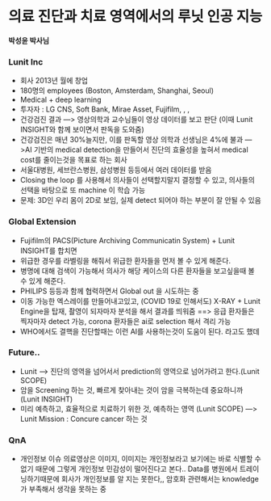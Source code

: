 # 의료 진단과 치료 영역에서의 루닛 인공 지능

**박성윤 박사님**

### Lunit Inc

- 회사 2013년 월에 창업
- 180명의 employees (Boston, Amsterdam, Shanghai, Seoul)
- Medical + deep learning
- 투자자 : LG CNS, Soft Bank, Mirae Asset, Fujifilm, , ,
- 건강검진 결과 —> 영상의학과 교수님들이 영상 데이터를 보고 판단 (이때 Lunit INSIGHT와 함께 보이면서 판독을 도와줌)
- 건강검진은 매년 30%늘지만, 이를 판독할 영상 의학과 선생님은 4%에 불과
  —>AI 기반의 medical detection을 만들어서 진단의 효율성을 높혀서 medical cost를 줄이는것을 목표로 하는 회사
- 서울대병원, 세브란스병원, 삼성병원 등등에서 여러 데이터를 받음
- Closing the loop 를 사용해서 의사들이 선택할지말지 결정할 수 있고, 의사들의 선택을 바탕으로 또 machine 이 학습 가능
- 문제: 3D인 우리 몸이 2D로 보임, 실제 detect 되어야 하는 부분이 잘 안될 수 있음

### **Global Extension**

- Fujifilm의 PACS(Picture Archiving Communicatin System) + Lunit INSIGHT를 합치면
- 위급한 경우를 라벨링을 해줘서 위급한 환자들을 먼저 볼 수 있게 해준다.
- 병명에 대해 검색이 가능해서 의사가 해당 케이스의 다른 환자들을 보고싶을때 볼 수 있게 해준다.
- PHILIPS 등등과 함께 협력하면서 Global out 을 시도하는 중
- 이동 가능한 엑스레이를 만들어내고있고, (COVID 19로 인해서도)
  X-RAY + Lunit Engine을 탑재, 촬영이 되자마자 분석을 해서 결과를 띄워줌 ==> 응급 환자들은 찍자마자 detect 가능, corona 환자들은 ai로 selection 해서 격리 가능
- WHO에서도 결핵을 진단할때는 이런 AI를 사용하는것이 도움이 된다. 라고도 했데

### Future..

- Lunit —> 진단의 영역을 넘어서서 prediction의 영역으로 넘어가려고 한다.(Lunit SCOPE)
- 암을 Screening 하는 것, 빠르게 찾아내는 것이 암을 극복하는데 중요하니까 (Lunit INSIGHT)
- 미리 예측하고, 효율적으로 치료하기 위한 것, 예측하는 영역 (Lunit SCOPE)
  —> Lunit Mission : Concure cancer 하는 것

### QnA

- 개인정보 이슈
  의료영상은 이미지, 이미지는 개인정보라고 보기에는 바로 식별할 수 없기 때문에 그렇게 개인정보 민감성이 떨어진다고 본다.. 
  Data를 병원에서 트레이닝하기때문에 회사가 개인정보를 알 지는 못한다,,
  암호화 관련해서는 knowledge가 부족해서 생각을 못하는 중
